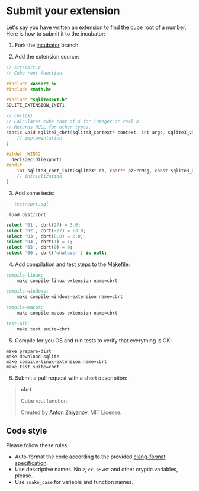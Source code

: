 # Submit your extension

Let's say you have written an extension to find the cube root of a number. Here is how to submit it to the incubator:

1. Fork the [incubator](https://github.com/nalgeon/sqlean/tree/incubator) branch.

2. Add the extension source:

```c
// src/cbrt.c
// Cube root function.

#include <assert.h>
#include <math.h>

#include "sqlite3ext.h"
SQLITE_EXTENSION_INIT1

// cbrt(X)
// Calculates cube root of X for integer or real X.
// Returns NULL for other types.
static void sqlite3_cbrt(sqlite3_context* context, int argc, sqlite3_value** argv) {
    // implementation
}

#ifdef _WIN32
__declspec(dllexport)
#endif
    int sqlite3_cbrt_init(sqlite3* db, char** pzErrMsg, const sqlite3_api_routines* pApi) {
    // initialization
}
```

3. Add some tests:

```sql
-- test/cbrt.sql

.load dist/cbrt

select '01', cbrt(27) = 3.0;
select '02', cbrt(-27) = -3.0;
select '03', cbrt(8.0) = 2.0;
select '04', cbrt(1) = 1;
select '05', cbrt(0) = 0;
select '06', cbrt('whatever') is null;
```

4. Add compilation and test steps to the Makefile:

```Makefile
compile-linux:
	make compile-linux-extension name=cbrt

compile-windows:
	make compile-windows-extension name=cbrt

compile-macos:
	make compile-macos-extension name=cbrt

test-all:
	make test suite=cbrt
```

5. Compile for you OS and run tests to verify that everything is OK:

```shell
make prepare-dist
make download-sqlite
make compile-linux-extension name=cbrt
make test suite=cbrt
```

6. Submit a pull request with a short description:

> **cbrt**
>
> Cube root function.
>
> Created by [Anton Zhiyanov](https://github.com/nalgeon), MIT License.

## Code style

Please follow these rules:

-   Auto-format the code according to the provided [clang-format specification](../.clang-format).
-   Use descriptive names. No `z`, `cc`, `pSvRt` and other cryptic variables, please.
-   Use `snake_case` for variable and function names.
